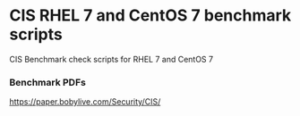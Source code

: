 # CIS RHEL 7 and CentOS 7 benchmark scripts
CIS Benchmark check scripts for RHEL 7 and CentOS 7

### Benchmark PDFs
https://paper.bobylive.com/Security/CIS/
